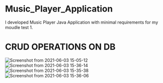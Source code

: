 # Music_Player_Application
I developed Music Player Java Application with minimal requirements for my moudle test 1.

# CRUD OPERATIONS ON DB
![Screenshot from 2021-06-03 15-05-12](https://user-images.githubusercontent.com/84618520/120628938-e3b4c680-c482-11eb-8ad7-86fb9d6c0b92.png)
![Screenshot from 2021-06-03 15-36-14](https://user-images.githubusercontent.com/84618520/120629245-3c845f00-c483-11eb-9b5b-bf0eb1ec7b01.png)
![Screenshot from 2021-06-03 15-35-38](https://user-images.githubusercontent.com/84618520/120629344-59b92d80-c483-11eb-9930-54869256b63e.png)
![Screenshot from 2021-06-03 15-36-06](https://user-images.githubusercontent.com/84618520/120629376-6178d200-c483-11eb-9fb0-75b30346e898.png)

